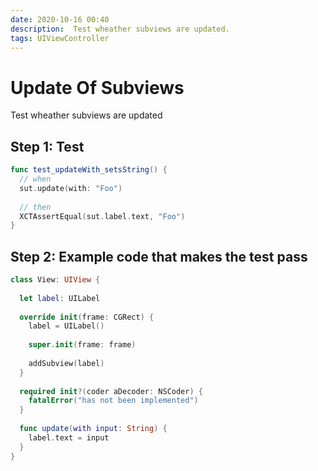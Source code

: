 ```yaml
---
date: 2020-10-16 00:40
description:  Test wheather subviews are updated.
tags: UIViewController
---
```


# Update Of Subviews

Test wheather subviews are updated

## Step 1: Test

```swift
func test_updateWith_setsString() {
  // when
  sut.update(with: "Foo")
  
  // then
  XCTAssertEqual(sut.label.text, "Foo")
}
```

## Step 2: Example code that makes the test pass

```swift
class View: UIView {
  
  let label: UILabel
  
  override init(frame: CGRect) {
    label = UILabel()
    
    super.init(frame: frame)
    
    addSubview(label)
  }
  
  required init?(coder aDecoder: NSCoder) {
    fatalError("has not been implemented")
  }
  
  func update(with input: String) {
    label.text = input
  }
}
```

